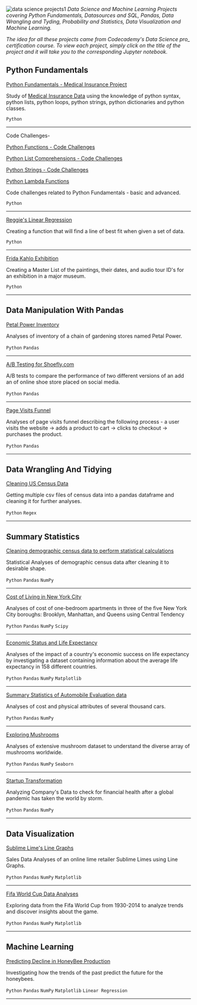 ![data science projects1](https://user-images.githubusercontent.com/69665377/116743095-47902f00-a9ad-11eb-9993-56bddd445d6b.png)
*Data Science and Machine Learning Projects covering Python Fundamentals, Datasources and SQL, Pandas, Data Wrangling and Tyding, Probability and Statistics, Data Visualization and Machine Learning.*

*The idea for all these projects came from Codecademy's Data Science pro_ certification course.* 
*To view each project, simply click on the title of the project and it will take you to the corresponding Jupyter notebook.*

## Python Fundamentals
[Python Fundamentals - Medical Insurance Project](https://github.com/apk1991/Data-Science-Projects/blob/main/1-python-fundamentals-medical-insurance-project.ipynb)

Study of [Medical Insurance Data](https://www.kaggle.com/mirichoi0218/insurance) using the knowledge of python syntax, python lists, python loops, python strings, python dictionaries and python classes.

`Python` 
_______________________________________________________________________________________________________________________________
Code Challenges-

[Python Functions - Code Challenges](https://github.com/apk1991/Data-Science-Projects/blob/main/2-python-functions-code-challenges.ipynb)

[Python List Comprehensions - Code Challenges](https://github.com/apk1991/Data-Science-Projects/blob/main/3-python-list-comprehensions-code-challenges.ipynb)

[Python Strings - Code Challenges](https://github.com/apk1991/Data-Science-Projects/blob/main/4-python-strings-code-challenges.ipynb)

[Python Lambda Functions](https://github.com/apk1991/Data-Science-Projects/blob/main/6.%20Python%20Lambda%20Functions%20-%20Code%20challenges%20(1).ipynb)

Code challenges related to Python Fundamentals - basic and advanced.

`Python` 
_______________________________________________________________________________________________________________________________

[Reggie's Linear Regression](https://github.com/apk1991/Data-Science-Projects/blob/main/Reggie_Linear_Regression.ipynb)

Creating a function that will find a line of best fit when given a set of data.

`Python`
____________________________________________________________________________________________________________________________________

[Frida Kahlo Exhibition](https://github.com/apk1991/Data-Science-Projects/blob/main/frida_project.ipynb)

Creating a Master List of the paintings, their dates, and  audio tour ID's for an exhibition in a major museum.

`Python`

______________________________________________________________________________________________________________________________________

## Data Manipulation With Pandas

[Petal Power Inventory](https://github.com/apk1991/Data-Science-Projects/blob/main/5.%20Python%20Pandas%20-%20Petal%20Power%20Inventory%20Project%20(1).ipynb)

Analyses of inventory of a chain of gardening stores named Petal Power.

`Python` `Pandas`
_______________________________________________________________________________________________________________________________
[A/B Testing for Shoefly.com](https://github.com/apk1991/Data-Science-Projects/blob/main/7.%20A%2CB%20testing%20(Data%20Manipulation%20with%20pandas).ipynb)

A/B tests to compare the performance of two different versions of an add an of online shoe store placed on social media.

`Python` `Pandas`
_______________________________________________________________________________________________________________________________
[Page Visits Funnel](https://github.com/apk1991/Data-Science-Projects/blob/main/8.%20Page%20visits%20funnel.ipynb)

Analyses of page visits funnel describing the following process - a user visits the website -> adds a product to cart -> clicks to checkout -> purchases the product.

`Python` `Pandas` 
______________________________________________________________________________________________________________________________

## Data Wrangling And Tidying

[Cleaning US Census Data](https://github.com/apk1991/Data-Science-Projects/blob/main/9.%20Cleaning%20US%20Census%20Data%20(1).ipynb)

Getting multiple csv files of census data into a pandas dataframe and cleaning it for further analyses.

`Python` `Regex`
____________________________________________________________________________________________________________________________

## Summary Statistics

[Cleaning demographic census data to perform statistical calculations](https://github.com/apk1991/Data-Science-Projects/blob/main/10.%20Data%20Cleaning%20and%20Summary%20Statistics%20(1).ipynb)

Statistical Analyses of demographic census data after cleaning it to desirable shape.

`Python` `Pandas` `NumPy`
____________________________________________________________________________________________________________________________

[Cost of Living in New York City](https://github.com/apk1991/Data-Science-Projects/blob/main/11.%20Central%20Tendency%20for%20Housing%20Data%20(1).ipynb)

Analyses of cost of one-bedroom apartments in three of the five New York City boroughs: Brooklyn, Manhattan, and Queens using Central Tendency

`Python` `Pandas` `NumPy` `Scipy`
_____________________________________________________________________________________________________________________________

[Economic Status and Life Expectancy](https://github.com/apk1991/Data-Science-Projects/blob/main/13.%20Life%20Expectancy%20by%20Country(Quartiles%2C%20Quantiles%2C%20IQR)%20(1).ipynb)

Analyses of the impact of a country's economic success on life expectancy by investigating a dataset containing information about the average life expectancy in 158 different countries. 

`Python` `Pandas` `NumPy` `Matplotlib`
________________________________________________________________________________________________________________________________

[Summary Statistics of Automobile Evaluation data](https://github.com/apk1991/Data-Science-Projects/blob/main/15.%20Summarizing%20Automobile%20Evaluation%20Data(Summary%20Statistics)%20(1).ipynb)

Analyses of cost and physical attributes of several thousand cars.

`Python` `Pandas` `NumPy`
_________________________________________________________________________________________________________________________________

[Exploring Mushrooms](https://github.com/apk1991/Data-Science-Projects/blob/main/16.%20Exploring%20Mushrooms(Summary%20Statistics)%20(1).ipynb)

Analyses of extensive mushroom dataset to understand the diverse array of mushrooms worldwide.

`Python` `Pandas` `NumPy` `Seaborn`
________________________________________________________________________________________________________________________________

[Startup Transformation](https://github.com/apk1991/Data-Science-Projects/blob/main/17.%20Startup%20Transformation%20(2).ipynb)

Analyzing Company's Data to check for financial health after a global pandemic has taken the world by storm.

`Python` `Pandas` `NumPy`
_________________________________________________________________________________________________________________________________

## Data Visualization

[Sublime Lime's Line Graphs](https://github.com/apk1991/Data-Science-Projects/blob/main/19.%20Sublime%20Lime's%20Line%20Graphs.ipynb)

Sales Data Analyses of an online lime retailer Sublime Limes using Line Graphs.

`Python` `Pandas` `NumPy` `Matplotlib`
___________________________________________________________________________________________________________________________________

[Fifa World Cup Data Analyses](https://github.com/apk1991/Data-Science-Projects/blob/main/22.%20Visualizing%20World%20Cup%20Data%20with%20Seaborn.ipynb)

Exploring data from the Fifa World Cup from 1930-2014 to analyze trends and discover insights about the game.

`Python` `Pandas` `NumPy` `Matplotlib`
__________________________________________________________________________________________________________________________________

## Machine Learning

[Predicting Decline in HoneyBee Production](https://github.com/apk1991/Data-Science-Projects/blob/main/23.%20Honey%20Production-Supervised%20Learning%20Linear%20Regression.ipynb)

Investigating how the trends of the past predict the future for the honeybees.

`Python` `Pandas` `NumPy` `Matplotlib` `Linear Regression` 
____________________________________________________________________________________________________________________________________


























